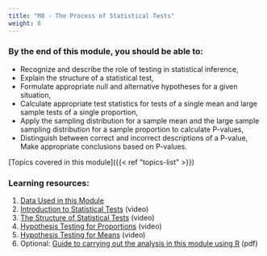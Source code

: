 ```yaml
---
title: "M8 - The Process of Statistical Tests"
weight: 8
---
```


### By the end of this module, you should be able to:

- Recognize and describe the role of testing in statistical inference,
- Explain the structure of a statistical test,
- Formulate appropriate null and alternative hypotheses for a given situation,
- Calculate appropriate test statistics for tests of a single mean and large sample tests of a single proportion,
- Apply the sampling distribution for a sample mean and the large sample sampling distribution for a sample proportion to calculate P-values,
- Distinguish between correct and incorrect descriptions of a P-value,
Make appropriate conclusions based on P-values.

[Topics covered in this module]({{< ref "topics-list" >}})

### Learning resources:

1. [Data Used in this Module](./1-data-used)
2. ‎[Introduction to Statistical Tests](./2-intro-to-statistical-tests) (video)
3. [The Structure of Statistical Tests](./3-the-structure-of-statistical-tests) (video)
4. [Hypothesis Testing for Proportions](./4-hypothesis-testing-for-proportions) (video)
5. [Hypothesis Testing for Means](./5-hypothesis-testing-for-means) (video)
6. Optional: [Guide to carrying out the analysis in this module using R](./Test_R.pdf) (pdf)
